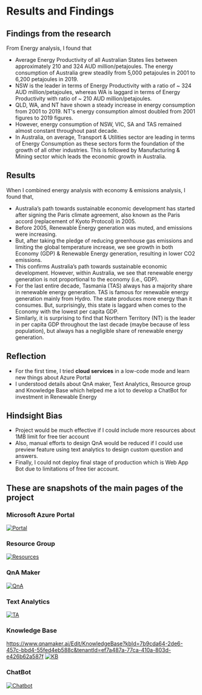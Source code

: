 # Results and Findings

## Findings from the research
From Energy analysis, I found that
-  Average Energy Productivity of all Australian States lies between approximately 210 and 324 AUD million/petajoules. The energy consumption of Australia grew steadily from 5,000 petajoules in 2001 to 6,200 petajoules in 2019.
-  NSW is the leader in terms of Energy Productivity with a ratio of ~ 324 AUD million/petajoules, whereas WA is laggard in terms of Energy Productivity with ratio of ~ 210 AUD million/petajoules. 
-  QLD, WA, and NT have shown a steady increase in energy consumption from 2001 to 2019. NT's energy consumption almost doubled from 2001 figures to 2019 figures.
-  However, energy consumption of NSW, VIC, SA and TAS remained almost constant throughout past decade.
-  In Australia, on average, Transport & Utilities sector are leading in terms of Energy Consumption as these sectors form the foundation of the growth of all other industries. This is followed by Manufacturing & Mining sector which leads the economic growth in Australia.

## Results
When I combined energy analysis with economy & emissions analysis, I found that,
- Australia’s path towards sustainable economic development has started after signing the Paris climate agreement, also known as the Paris accord (replacement of Kyoto Protocol) in 2005.
- Before 2005, Renewable Energy generation was muted, and emissions were increasing. 
- But, after taking the pledge of reducing greenhouse gas emissions and limiting the global temperature increase, we see growth in both Economy (GDP) & Renewable Energy generation, resulting in lower CO2 emissions.
- This confirms Australia’s path towards sustainable economic development. However, within Australia, we see that renewable energy generation is not proportional to the economy (i.e., GDP). 
- For the last entire decade, Tasmania (TAS) always has a majority share in renewable energy generation. TAS is famous for renewable energy generation mainly from Hydro. The state produces more energy than it consumes. But, surprisingly, this state is laggard when comes to the Economy with the lowest per capita GDP.
- Similarly, it is surprising to find that Northern Territory (NT) is the leader in per capita GDP throughout the last decade (maybe because of less population), but always has a negligible share of renewable energy generation.

## Reflection
- For the first time, I tried **cloud services** in a low-code mode and learn new things about Azure Portal
- I understood details about QnA maker, Text Analytics, Resource group and Knowledge Base which helped me a lot to develop a ChatBot for investment in Renewable Energy

## Hindsight Bias
- Project would be much effective if I could include more resources about 1MB limit for free tier account
- Also, manual efforts to design QnA would be reduced if I could use preview feature using text analytics to design custom question and answers.
- Finally, I could not deploy final stage of production which is Web App Bot due to limitations of free tier account.


## These are snapshots of the main pages of the project

### Microsoft Azure Portal
[![Portal](https://raw.githubusercontent.com/maheshhase/Microsoft-Azure-Projects/main/ChatBot/Images/Azure%20Portal.png "Portal")](https://raw.githubusercontent.com/maheshhase/Microsoft-Azure-Projects/main/ChatBot/Images/Azure%20Portal.png "Portal")

### Resource Group
[![Resources](https://raw.githubusercontent.com/maheshhase/Microsoft-Azure-Projects/main/ChatBot/Images/Resource%20Group.png "Resources")](https://raw.githubusercontent.com/maheshhase/Microsoft-Azure-Projects/main/ChatBot/Images/Resource%20Group.png "Resources")

### QnA Maker
[![QnA](https://raw.githubusercontent.com/maheshhase/Microsoft-Azure-Projects/main/ChatBot/Images/QnA%20Maker.png "QnA")](https://raw.githubusercontent.com/maheshhase/Microsoft-Azure-Projects/main/ChatBot/Images/QnA%20Maker.png "QnA")

### Text Analytics
[![TA](https://raw.githubusercontent.com/maheshhase/Microsoft-Azure-Projects/main/ChatBot/Images/Text%20Analytics.png "TA")](https://raw.githubusercontent.com/maheshhase/Microsoft-Azure-Projects/main/ChatBot/Images/Text%20Analytics.png "TA")

### Knowledge Base
https://www.qnamaker.ai/Edit/KnowledgeBase?kbId=7b9cda64-2de6-457c-bbd4-55fed4eb588c&tenantId=ef7a487a-77ca-410a-803d-e426b62a587f
[![KB](https://raw.githubusercontent.com/maheshhase/Microsoft-Azure-Projects/main/ChatBot/Images/Knowledge%20Base.png "KB")](https://raw.githubusercontent.com/maheshhase/Microsoft-Azure-Projects/main/ChatBot/Images/Knowledge%20Base.png "KB")

### ChatBot
[![Chatbot](https://raw.githubusercontent.com/maheshhase/Microsoft-Azure-Projects/main/ChatBot/Images/ChatBot.png "Chatbot")](https://raw.githubusercontent.com/maheshhase/Microsoft-Azure-Projects/main/ChatBot/Images/ChatBot.png "Chatbot")

